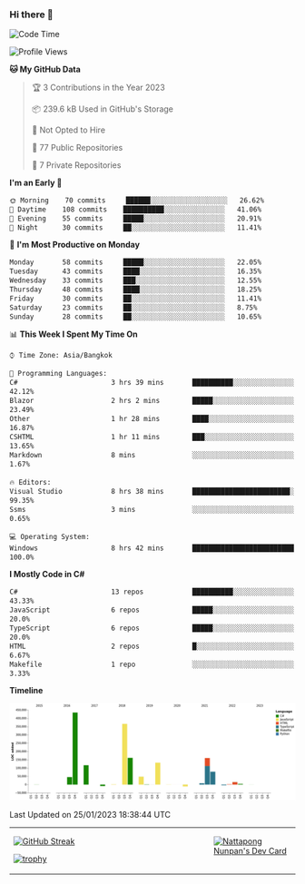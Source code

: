 ### Hi there 👋

<!--START_SECTION:waka-->
![Code Time](http://img.shields.io/badge/Code%20Time-410%20hrs%201%20min-blue)

![Profile Views](http://img.shields.io/badge/Profile%20Views-0-blue)

**🐱 My GitHub Data** 

> 🏆 3 Contributions in the Year 2023
 > 
> 📦 239.6 kB Used in GitHub's Storage 
 > 
> 🚫 Not Opted to Hire
 > 
> 📜 77 Public Repositories 
 > 
> 🔑 7 Private Repositories  
 > 
**I'm an Early 🐤** 

```text
🌞 Morning    70 commits     ██████░░░░░░░░░░░░░░░░░░░   26.62% 
🌆 Daytime    108 commits    ██████████░░░░░░░░░░░░░░░   41.06% 
🌃 Evening    55 commits     █████░░░░░░░░░░░░░░░░░░░░   20.91% 
🌙 Night      30 commits     ██░░░░░░░░░░░░░░░░░░░░░░░   11.41%

```
📅 **I'm Most Productive on Monday** 

```text
Monday       58 commits     █████░░░░░░░░░░░░░░░░░░░░   22.05% 
Tuesday      43 commits     ████░░░░░░░░░░░░░░░░░░░░░   16.35% 
Wednesday    33 commits     ███░░░░░░░░░░░░░░░░░░░░░░   12.55% 
Thursday     48 commits     ████░░░░░░░░░░░░░░░░░░░░░   18.25% 
Friday       30 commits     ██░░░░░░░░░░░░░░░░░░░░░░░   11.41% 
Saturday     23 commits     ██░░░░░░░░░░░░░░░░░░░░░░░   8.75% 
Sunday       28 commits     ██░░░░░░░░░░░░░░░░░░░░░░░   10.65%

```


📊 **This Week I Spent My Time On** 

```text
⌚︎ Time Zone: Asia/Bangkok

💬 Programming Languages: 
C#                       3 hrs 39 mins       ██████████░░░░░░░░░░░░░░░   42.12% 
Blazor                   2 hrs 2 mins        █████░░░░░░░░░░░░░░░░░░░░   23.49% 
Other                    1 hr 28 mins        ████░░░░░░░░░░░░░░░░░░░░░   16.87% 
CSHTML                   1 hr 11 mins        ███░░░░░░░░░░░░░░░░░░░░░░   13.65% 
Markdown                 8 mins              ░░░░░░░░░░░░░░░░░░░░░░░░░   1.67%

🔥 Editors: 
Visual Studio            8 hrs 38 mins       ████████████████████████░   99.35% 
Ssms                     3 mins              ░░░░░░░░░░░░░░░░░░░░░░░░░   0.65%

💻 Operating System: 
Windows                  8 hrs 42 mins       █████████████████████████   100.0%

```

**I Mostly Code in C#** 

```text
C#                       13 repos            ██████████░░░░░░░░░░░░░░░   43.33% 
JavaScript               6 repos             █████░░░░░░░░░░░░░░░░░░░░   20.0% 
TypeScript               6 repos             █████░░░░░░░░░░░░░░░░░░░░   20.0% 
HTML                     2 repos             █░░░░░░░░░░░░░░░░░░░░░░░░   6.67% 
Makefile                 1 repo              ░░░░░░░░░░░░░░░░░░░░░░░░░   3.33%

```


**Timeline**

![Chart not found](https://raw.githubusercontent.com/aixasz/aixasz/main/charts/bar_graph.png) 


 Last Updated on 25/01/2023 18:38:44 UTC
<!--END_SECTION:waka-->

<table>
<tr>
<td width="70%" valign="top">
 
 [![GitHub Streak](http://github-readme-streak-stats.herokuapp.com?user=aixasz&theme=github-dark&hide_border=true&date_format=%5BY%20%5DM%20j)](https://git.io/streak-stats)

 [![trophy](https://github-profile-trophy.vercel.app/?username=aixasz&theme=onedark)](https://github.com/ryo-ma/github-profile-trophy)
 </td>
<td width="30%" valign="top">
 
<a href="https://app.daily.dev/aixasz"><img src="https://api.daily.dev/devcards/403207936e6547c9a85ea449e9f3abe8.png?r=re8" alt="Nattapong Nunpan's Dev Card"/></a>

 </td>
</tr>
</table>
 
